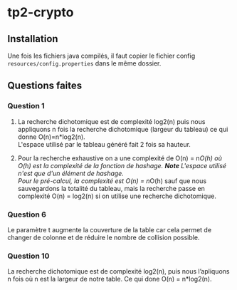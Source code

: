 # tp2-crypto

## Installation

Une fois les fichiers java compilés, il faut copier le fichier config `resources/config.properties` dans le même dossier.

## Questions faites

### Question 1

1. La recherche dichotomique est de complexité log2(n) puis nous appliquons n fois la recherche dichotomique (largeur du tableau)
   ce qui donne O(n)=n*log2(n).<br>L'espace utilisé par le tableau généré fait 2 fois sa hauteur.

2. Pour la recherche exhaustive on a une complexité de O(n) = n*O(h) où O(h) est la complexité de la fonction de hashage.
   **Note** L'espace utilisé n'est que d'un élément de hashage.<br>Pour le pré-calcul, la complexité est
   O(n) = n*O(h) sauf que nous sauvegardons  la totalité du tableau, mais la recherche passe en complexité O(n) = log2(n) si on utilise une recherche dichotomique.

### Question 6

Le paramètre t augmente la couverture de la table car cela permet de changer de colonne et de réduire le nombre de collision possible.

### Question 10

La recherche dichotomique est de complexité log2(n), puis nous l’apliquons n fois où n est la largeur de notre table. Ce qui done O(n) = n*log2(n).
